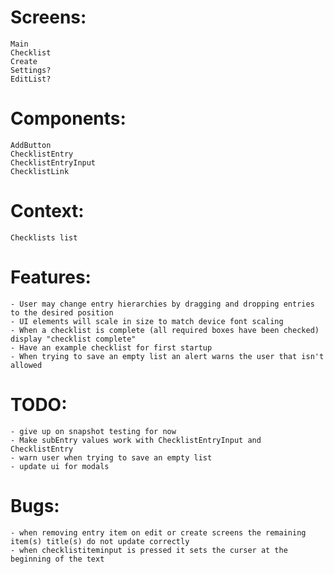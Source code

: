 # Screens:

    Main
    Checklist
    Create
    Settings?
    EditList?

# Components:

    AddButton
    ChecklistEntry
    ChecklistEntryInput
    ChecklistLink

# Context:

    Checklists list

# Features:

    - User may change entry hierarchies by dragging and dropping entries to the desired position
    - UI elements will scale in size to match device font scaling
    - When a checklist is complete (all required boxes have been checked) display "checklist complete"
    - Have an example checklist for first startup
    - When trying to save an empty list an alert warns the user that isn't allowed

# TODO:

    - give up on snapshot testing for now
    - Make subEntry values work with ChecklistEntryInput and ChecklistEntry
    - warn user when trying to save an empty list
    - update ui for modals

# Bugs:

    - when removing entry item on edit or create screens the remaining item(s) title(s) do not update correctly
    - when checklistiteminput is pressed it sets the curser at the beginning of the text
